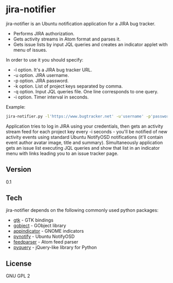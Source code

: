jira-notifier
=========

jira-notifier is an Ubuntu notification application for a JIRA bug tracker.

  - Performs JIRA authorization.
  - Gets activity streams in Atom format and parses it.
  - Gets issue lists by input JQL queries and creates an indicator applet with menu of issues.

In order to use it you should specify:
  - -l option. It's a JIRA bug tracker URL.
  - -u option. JIRA username.
  - -p option. JIRA password.
  - -k option. List of project keys separated by comma.
  - -q option. Input JQL queries file. One line corresponds to one query.
  - -i option. Timer interval in seconds.

Example:
```sh
jira-notifier.py -l'https://www.bugtracker.net' -u'username' -p'password' -k'KEY1,KEY2' -q'queries.jql' -i60 >log.txt
```

Application tries to log in JIRA using your credentials, then gets an activity stream feed for each project key every -i seconds - you'll be notified of new activity events using standard Ubuntu NotifyOSD notifications (it'll contain event author avatar image, title and summary). Simultaneously application gets an issue list executing JQL queries and show that list in an indicator menu with links leading you to an issue tracker page.

Version
----

0.1

Tech
-----------

jira-notifier depends on the following commonly used python packages:

* [gtk] - GTK bindings
* [gobject] - GObject library
* [appindicator] - GNOME indicators
* [pynotify] - Ubuntu NotifyOSD
* [feedparser] - Atom feed parser
* [pyquery] - jQuery-like library for Python

License
----

GNU GPL 2

[gtk]:http://www.pygtk.org/
[gobject]:https://pypi.python.org/pypi/PyGObject/
[appindicator]:http://developer.ubuntu.com/api/devel/ubuntu-12.04/c/appindicator/
[pynotify]:http://www.galago-project.org/news/index.php
[feedparser]:https://pypi.python.org/pypi/feedparser
[pyquery]:https://pypi.python.org/pypi/pyquery
